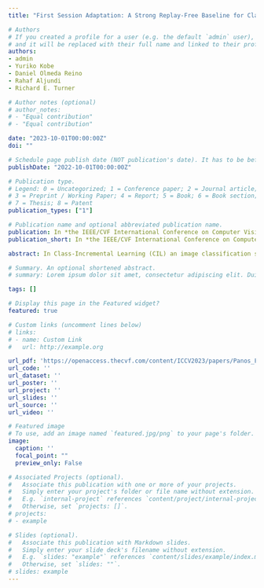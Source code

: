 ```yaml
---
title: "First Session Adaptation: A Strong Replay-Free Baseline for Class-Incremental Learning"

# Authors
# If you created a profile for a user (e.g. the default `admin` user), write the username (folder name) here 
# and it will be replaced with their full name and linked to their profile.
authors:
- admin
- Yuriko Kobe
- Daniel Olmeda Reino
- Rahaf Aljundi
- Richard E. Turner

# Author notes (optional)
# author_notes:
# - "Equal contribution"
# - "Equal contribution"

date: "2023-10-01T00:00:00Z"
doi: ""

# Schedule page publish date (NOT publication's date). It has to be before current date if you want to sse it in your page (A).
publishDate: "2022-10-01T00:00:00Z"

# Publication type.
# Legend: 0 = Uncategorized; 1 = Conference paper; 2 = Journal article;
# 3 = Preprint / Working Paper; 4 = Report; 5 = Book; 6 = Book section;
# 7 = Thesis; 8 = Patent
publication_types: ["1"]

# Publication name and optional abbreviated publication name.
publication: In *the IEEE/CVF International Conference on Computer Vision}*
publication_short: In *the IEEE/CVF International Conference on Computer Vision*

abstract: In Class-Incremental Learning (CIL) an image classification system is exposed to new classes in each learning session and must be updated incrementally. Methods approaching this problem have updated both the classification head and the feature extractor body at each session of CIL. In this work, we develop a baseline method, First Session Adaptation (FSA), that sheds light on the efficacy of existing CIL approaches, and allows us to assess the relative performance contributions from head and body adaption. FSA adapts a pre-trained neural network body only on the first learning session and fixes it thereafter; a head based on linear discriminant analysis (LDA), is then placed on top of the adapted body, allowing exact updates through CIL. FSA is replay-free i.e. it does not memorize examples from previous sessions of continual learning. To empirically motivate FSA, we first consider a diverse selection of 22 imageclassification datasets, evaluating different heads and body adaptation techniques in high/low-shot offline settings. We find that the LDA head performs well and supports CIL outof-the-box. We also find that Featurewise Layer Modulation (FiLM) adapters are highly effective in the few-shot setting, and full-body adaption in the high-shot setting. Second, we empirically investigate various CIL settings including highshot CIL and few-shot CIL, including settings that have previously been used in the literature. We show that FSA significantly improves over the state-of-the-art in 15 of the 16 settings considered. FSA with FiLM adapters is especially performant in the few-shot setting. These results indicate that current approaches to continuous body adaptation are not working as expected. Finally, we propose a measure that can be applied to a set of unlabelled inputs which is predictive of the benefits of body adaptation. 

# Summary. An optional shortened abstract.
# summary: Lorem ipsum dolor sit amet, consectetur adipiscing elit. Duis posuere tellus ac convallis placerat. Proin tincidunt magna sed ex sollicitudin condimentum.

tags: []

# Display this page in the Featured widget?
featured: true

# Custom links (uncomment lines below)
# links:
# - name: Custom Link
#   url: http://example.org

url_pdf: 'https://openaccess.thecvf.com/content/ICCV2023/papers/Panos_First_Session_Adaptation_A_Strong_Replay-Free_Baseline_for_Class-Incremental_Learning_ICCV_2023_paper.pdf'
url_code: ''
url_dataset: ''
url_poster: ''
url_project: ''
url_slides: ''
url_source: ''
url_video: ''

# Featured image
# To use, add an image named `featured.jpg/png` to your page's folder. 
image:
  caption: ''
  focal_point: ""
  preview_only: False

# Associated Projects (optional).
#   Associate this publication with one or more of your projects.
#   Simply enter your project's folder or file name without extension.
#   E.g. `internal-project` references `content/project/internal-project/index.md`.
#   Otherwise, set `projects: []`.
# projects:
# - example

# Slides (optional).
#   Associate this publication with Markdown slides.
#   Simply enter your slide deck's filename without extension.
#   E.g. `slides: "example"` references `content/slides/example/index.md`.
#   Otherwise, set `slides: ""`.
# slides: example
---
```

